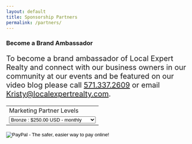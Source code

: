 ```yaml
---
layout: default
title: Sponsorship Partners
permalink: /partners/
---
```

<h3>Become a Brand Ambassador</h3>

<p style="font-size:20px;">To become a brand ambassador of Local Expert Realty and connect with our business owners in our community at our events and be featured on our video blog please call <a href="tel:1-571-337-2609">571.337.2609</a> or email <a href="mailto:anita@localexpertrealty.com">Kristy@localexpertrealty.com</a>.</p>

<form action="https://www.paypal.com/cgi-bin/webscr" method="post" target="_top">
<input type="hidden" name="cmd" value="_s-xclick">
<input type="hidden" name="hosted_button_id" value="APVDHMV2V2Z6S">
<table>
<tr><td><input type="hidden" name="on0" value="Marketing Partner Levels">Marketing Partner Levels</td></tr><tr><td><select name="os0">
<option value="Bronze">Bronze : $250.00 USD - monthly</option>
<option value="Silver">Silver : $500.00 USD - monthly</option>
<option value="Gold">Gold : $1,000.00 USD - monthly</option>
<option value="Platinum">Platinum : $2,000.00 USD - monthly</option>
</select> </td></tr>
</table>
<input type="hidden" name="currency_code" value="USD">
<input type="image" src="https://www.paypalobjects.com/en_US/i/btn/btn_subscribeCC_LG.gif" border="0" name="submit" alt="PayPal - The safer, easier way to pay online!">
<img alt="" border="0" src="https://www.paypalobjects.com/en_US/i/scr/pixel.gif" width="1" height="1">
</form>
